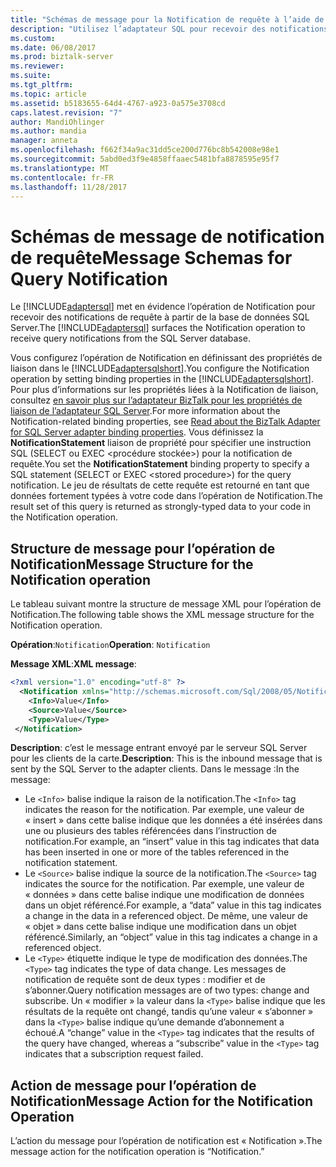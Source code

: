 ```yaml
---
title: "Schémas de message pour la Notification de requête à l’aide de l’adaptateur SQL dans BizTalk | Documents Microsoft"
description: "Utilisez l’adaptateur SQL pour recevoir des notifications de requête à partir d’une base de données SQL Server dans BizTalk Server"
ms.custom: 
ms.date: 06/08/2017
ms.prod: biztalk-server
ms.reviewer: 
ms.suite: 
ms.tgt_pltfrm: 
ms.topic: article
ms.assetid: b5183655-64d4-4767-a923-0a575e3708cd
caps.latest.revision: "7"
author: MandiOhlinger
ms.author: mandia
manager: anneta
ms.openlocfilehash: f662f34a9ac31dd5ce200d776bc8b542008e98e1
ms.sourcegitcommit: 5abd0ed3f9e4858ffaaec5481bfa8878595e95f7
ms.translationtype: MT
ms.contentlocale: fr-FR
ms.lasthandoff: 11/28/2017
---
```

# <a name="message-schemas-for-query-notification"></a><span data-ttu-id="e1db5-103">Schémas de message de notification de requête</span><span class="sxs-lookup"><span data-stu-id="e1db5-103">Message Schemas for Query Notification</span></span>
<span data-ttu-id="e1db5-104">Le [!INCLUDE[adaptersql](../../includes/adaptersql-md.md)] met en évidence l’opération de Notification pour recevoir des notifications de requête à partir de la base de données SQL Server.</span><span class="sxs-lookup"><span data-stu-id="e1db5-104">The [!INCLUDE[adaptersql](../../includes/adaptersql-md.md)] surfaces the Notification operation to receive query notifications from the SQL Server database.</span></span>  
  
 <span data-ttu-id="e1db5-105">Vous configurez l’opération de Notification en définissant des propriétés de liaison dans le [!INCLUDE[adaptersqlshort](../../includes/adaptersqlshort-md.md)].</span><span class="sxs-lookup"><span data-stu-id="e1db5-105">You configure the Notification operation by setting binding properties in the [!INCLUDE[adaptersqlshort](../../includes/adaptersqlshort-md.md)].</span></span> <span data-ttu-id="e1db5-106">Pour plus d’informations sur les propriétés liées à la Notification de liaison, consultez [en savoir plus sur l’adaptateur BizTalk pour les propriétés de liaison de l’adaptateur SQL Server](../../adapters-and-accelerators/adapter-sql/read-about-the-biztalk-adapter-for-sql-server-adapter-binding-properties.md).</span><span class="sxs-lookup"><span data-stu-id="e1db5-106">For more information about the Notification-related binding properties, see [Read about the BizTalk Adapter for SQL Server adapter binding properties](../../adapters-and-accelerators/adapter-sql/read-about-the-biztalk-adapter-for-sql-server-adapter-binding-properties.md).</span></span> <span data-ttu-id="e1db5-107">Vous définissez la **NotificationStatement** liaison de propriété pour spécifier une instruction SQL (SELECT ou EXEC \<procédure stockée\>) pour la notification de requête.</span><span class="sxs-lookup"><span data-stu-id="e1db5-107">You set the **NotificationStatement** binding property to specify a SQL statement (SELECT or EXEC \<stored procedure\>) for the query notification.</span></span> <span data-ttu-id="e1db5-108">Le jeu de résultats de cette requête est retourné en tant que données fortement typées à votre code dans l’opération de Notification.</span><span class="sxs-lookup"><span data-stu-id="e1db5-108">The result set of this query is returned as strongly-typed data to your code in the Notification operation.</span></span>  
  
## <a name="message-structure-for-the-notification-operation"></a><span data-ttu-id="e1db5-109">Structure de message pour l’opération de Notification</span><span class="sxs-lookup"><span data-stu-id="e1db5-109">Message Structure for the Notification operation</span></span>  
 <span data-ttu-id="e1db5-110">Le tableau suivant montre la structure de message XML pour l’opération de Notification.</span><span class="sxs-lookup"><span data-stu-id="e1db5-110">The following table shows the XML message structure for the Notification operation.</span></span>  

<span data-ttu-id="e1db5-111">**Opération**:`Notification`</span><span class="sxs-lookup"><span data-stu-id="e1db5-111">**Operation**: `Notification`</span></span>

<span data-ttu-id="e1db5-112">**Message XML**:</span><span class="sxs-lookup"><span data-stu-id="e1db5-112">**XML message**:</span></span>  
```xml
<?xml version="1.0" encoding="utf-8" ?>
  <Notification xmlns="http://schemas.microsoft.com/Sql/2008/05/Notification">
    <Info>Value</Info>
    <Source>Value</Source>
    <Type>Value</Type>
 </Notification>
```

<span data-ttu-id="e1db5-113">**Description**: c’est le message entrant envoyé par le serveur SQL Server pour les clients de la carte.</span><span class="sxs-lookup"><span data-stu-id="e1db5-113">**Description**: This is the inbound message that is sent by the SQL Server to the adapter clients.</span></span> <span data-ttu-id="e1db5-114">Dans le message :</span><span class="sxs-lookup"><span data-stu-id="e1db5-114">In the message:</span></span>

- <span data-ttu-id="e1db5-115">Le `<Info>` balise indique la raison de la notification.</span><span class="sxs-lookup"><span data-stu-id="e1db5-115">The `<Info>` tag indicates the reason for the notification.</span></span> <span data-ttu-id="e1db5-116">Par exemple, une valeur de « insert » dans cette balise indique que les données a été insérées dans une ou plusieurs des tables référencées dans l’instruction de notification.</span><span class="sxs-lookup"><span data-stu-id="e1db5-116">For example, an “insert” value in this tag indicates that data has been inserted in one or more of the tables referenced in the notification statement.</span></span>
- <span data-ttu-id="e1db5-117">Le `<Source>` balise indique la source de la notification.</span><span class="sxs-lookup"><span data-stu-id="e1db5-117">The `<Source>` tag indicates the source for the notification.</span></span> <span data-ttu-id="e1db5-118">Par exemple, une valeur de « données » dans cette balise indique une modification de données dans un objet référencé.</span><span class="sxs-lookup"><span data-stu-id="e1db5-118">For example, a “data” value in this tag indicates a change in the data in a referenced object.</span></span> <span data-ttu-id="e1db5-119">De même, une valeur de « objet » dans cette balise indique une modification dans un objet référencé.</span><span class="sxs-lookup"><span data-stu-id="e1db5-119">Similarly, an “object” value in this tag indicates a change in a referenced object.</span></span>
- <span data-ttu-id="e1db5-120">Le `<Type>` étiquette indique le type de modification des données.</span><span class="sxs-lookup"><span data-stu-id="e1db5-120">The `<Type>` tag indicates the type of data change.</span></span> <span data-ttu-id="e1db5-121">Les messages de notification de requête sont de deux types : modifier et de s’abonner.</span><span class="sxs-lookup"><span data-stu-id="e1db5-121">Query notification messages are of two types: change and subscribe.</span></span> <span data-ttu-id="e1db5-122">Un « modifier » la valeur dans la `<Type>` balise indique que les résultats de la requête ont changé, tandis qu’une valeur « s’abonner » dans la `<Type>` balise indique qu’une demande d’abonnement a échoué.</span><span class="sxs-lookup"><span data-stu-id="e1db5-122">A “change” value in the `<Type>` tag indicates that the results of the query have changed, whereas a “subscribe” value in the `<Type>` tag indicates that a subscription request failed.</span></span>

  
## <a name="message-action-for-the-notification-operation"></a><span data-ttu-id="e1db5-123">Action de message pour l’opération de Notification</span><span class="sxs-lookup"><span data-stu-id="e1db5-123">Message Action for the Notification Operation</span></span>  
 <span data-ttu-id="e1db5-124">L’action du message pour l’opération de notification est « Notification ».</span><span class="sxs-lookup"><span data-stu-id="e1db5-124">The message action for the notification operation is “Notification.”</span></span>  
  